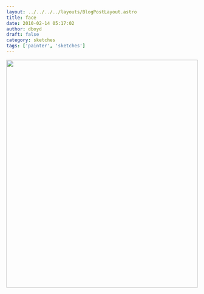 ```yaml
---
layout: ../../../../layouts/BlogPostLayout.astro
title: face
date: 2010-02-14 05:17:02
author: dboyd
draft: false
category: sketches
tags: ['painter', 'sketches']
---
```

<img
    srcset="https://img.selfiespirits.com/images/2010/02/subway002_480.avif 480w"
    sizes="(max-width: 480px) 100vw"
    src="https://img.selfiespirits.com/images/2010/02/subway002.jpg"
    alt=""
    style="width: clamp(0px, 100%, 600px); height: auto;"
/>

